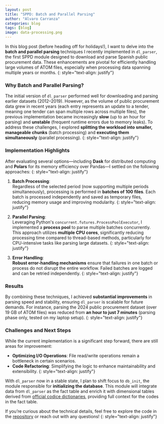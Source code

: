 ```yaml
---
layout: post
title: "SPPD: Batch and Parallel Parsing"
author: "Alvaro Carranza"
categories: blog
tags: [blog]
image: data-processing.png
---
```


In this blog post (before heading off for holidays!), I want to delve into the **batch and parallel parsing** techniques I recently implemented in `dl_parser`, the first SPPD module designed to download and parse Spanish public procurement data. These enhancements are pivotal for efficiently handling large volumes of ATOM files, especially when processing data spanning multiple years or months.
{: style="text-align: justify"}

### Why Batch and Parallel Parsing?

The initial version of `dl_parser` performed well for downloading and parsing earlier datasets (2012–2019). However, as the volume of public procurement data grew in recent years (each entry represents an update to a tender, meaning one tender can span multiple rows across multiple files), the previous implementation became increasingly **slow** (up to an hour for parsing) and **unstable** (frequent runtime errors due to memory leaks). To address these challenges, I explored **splitting the workload into smaller, manageable chunks** (batch processing) and **executing them simultaneously** (parallel processing).
{: style="text-align: justify"}

### Implementation Highlights

After evaluating several options—including **Dask** for distributed computing and **Polars** for its memory efficiency over Pandas—I settled on the following approaches:
{: style="text-align: justify"}

1. **Batch Processing**:  
    Regardless of the selected period (now supporting multiple periods simultaneously), processing is performed in **batches of 100 files**. Each batch is processed independently and saved as temporary files, reducing memory usage and improving modularity.
{: style="text-align: justify"}

2. **Parallel Parsing**:  
    Leveraging Python's `concurrent.futures.ProcessPoolExecutor`, I implemented a **process pool** to parse multiple batches concurrently. This approach utilizes **multiple CPU cores**, significantly reducing processing time compared to thread-based methods, particularly for CPU-intensive tasks like parsing large datasets.
{: style="text-align: justify"}

3. **Error Handling**:  
    **Robust error-handling mechanisms** ensure that failures in one batch or process do not disrupt the entire workflow. Failed batches are logged and can be retried independently.
{: style="text-align: justify"}

### Results

By combining these techniques, I achieved **substantial improvements** in parsing speed and stability, ensuring `dl_parser` is scalable for future demands. For instance, parsing the 2024 public procurement dataset (over 19 GB of ATOM files) was reduced from **an hour to just 7 minutes** (parsing phase only, tested on my laptop setup).
{: style="text-align: justify"}

### Challenges and Next Steps

While the current implementation is a significant step forward, there are still areas for improvement:
- **Optimizing I/O Operations**: File read/write operations remain a bottleneck in certain scenarios.
- **Code Refactoring**: Simplifying the logic to enhance maintainability and extensibility.
{: style="text-align: justify"}

With `dl_parser` now in a stable state, I plan to shift focus to `db_init`, the module responsible for **initializing the database**. This module will integrate data from `dl_parser` as the fact table and enrich it with dimensional tables derived from <a href="https://contrataciondelestado.es/codice/cl/" target="_blank">official codice dictionaries</a>, providing full context for the codes in the fact table.

If you’re curious about the technical details, feel free to explore the code in the <a href="https://github.com/Alvaro2c/sppd" target="_blank">repository</a> or reach out with any questions!
{: style="text-align: justify"}